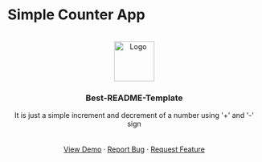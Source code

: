 # Simple Counter App

<a name="readme-top"></a>

<br />
<div align="center">
  <a href="https://github.com/Arshlan-Raza/Simple_counter_app">
    <img src="![image](https://github.com/Arshlan-Raza/Simple_counter_app/assets/98450417/2ae081e7-fdd0-48d8-9f68-b4b705a2426c)
"alt="Logo" width="80" height="80">
  </a>

  <h3 align="center">Best-README-Template</h3>

  <p align="center">
  It is just a simple increment and decrement of a number using '+' and '-' sign
    <br />
    <br />
    <br />
    <a href="https://github.com/Arshlan-Raza/Simple_counter_app/blob/master/counter.png">View Demo</a>
    ·
    <a href="https://github.com/Arshlan-Raza/Simple_counter_app/issues">Report Bug</a>
    ·
    <a href="https://github.com/Arshlan-Raza/Simple_counter_app/issues">Request Feature</a>
  </p>
</div>
